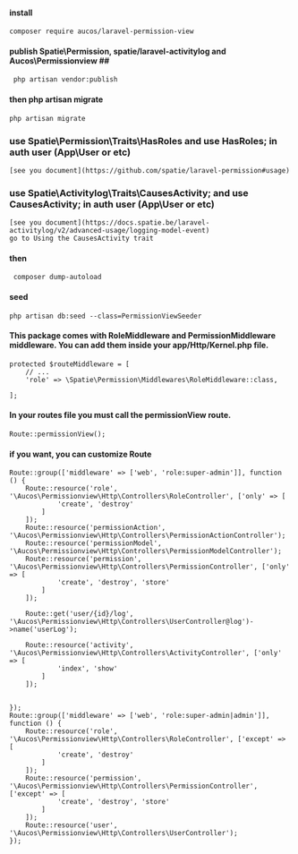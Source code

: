 #### install  #### 	
	
	composer require aucos/laravel-permission-view 

#### publish Spatie\Permission, spatie/laravel-activitylog and Aucos\Permissionview   ## ## 

	 php artisan vendor:publish 

#### then php artisan migrate  ####
	php artisan migrate 
###  use Spatie\Permission\Traits\HasRoles and use HasRoles; in   auth user (App\User or etc) ###
	[see you document](https://github.com/spatie/laravel-permission#usage) 
###  use Spatie\Activitylog\Traits\CausesActivity; and use CausesActivity; in   auth user (App\User or etc) ###
	[see you document](https://docs.spatie.be/laravel-activitylog/v2/advanced-usage/logging-model-event)  
	go to Using the CausesActivity trait
#### then    #### 
	 composer dump-autoload  
#### seed ####
    php artisan db:seed --class=PermissionViewSeeder

#### This package comes with RoleMiddleware and PermissionMiddleware middleware. You can add them inside your app/Http/Kernel.php file. 

	protected $routeMiddleware = [
		// ...
		'role' => \Spatie\Permission\Middlewares\RoleMiddleware::class,
		
	]; 


#### In your routes file you must call the permissionView route. ####

	Route::permissionView(); 


#### if you want, you can customize Route ####


	Route::group(['middleware' => ['web', 'role:super-admin']], function () { 
		Route::resource('role', '\Aucos\Permissionview\Http\Controllers\RoleController', ['only' => [
				'create', 'destroy'
			]
		]);  
		Route::resource('permissionAction', '\Aucos\Permissionview\Http\Controllers\PermissionActionController'); 
		Route::resource('permissionModel', '\Aucos\Permissionview\Http\Controllers\PermissionModelController'); 
		Route::resource('permission', '\Aucos\Permissionview\Http\Controllers\PermissionController', ['only' => [
				'create', 'destroy', 'store'
			]
		]); 

		Route::get('user/{id}/log', '\Aucos\Permissionview\Http\Controllers\UserController@log')->name('userLog');
	
		Route::resource('activity', '\Aucos\Permissionview\Http\Controllers\ActivityController', ['only' => [
				'index', 'show'
			]
		]);


	});
	Route::group(['middleware' => ['web', 'role:super-admin|admin']], function () {
		Route::resource('role', '\Aucos\Permissionview\Http\Controllers\RoleController', ['except' => [
				'create', 'destroy'
			]
		]); 
		Route::resource('permission', '\Aucos\Permissionview\Http\Controllers\PermissionController', ['except' => [
				'create', 'destroy', 'store'
			]
		]); 
		Route::resource('user', '\Aucos\Permissionview\Http\Controllers\UserController'); 
	});

